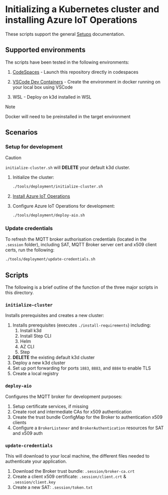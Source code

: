 # Initializing a Kubernetes cluster and installing Azure IoT Operations

These scripts support the general [Setups](/docs/setup.md) documentation.

## Supported environments

The scripts have been tested in the following environments:

1. [CodeSpaces](https://github.com/features/codespaces) - Launch this repository directly in codespaces
1. [VSCode Dev Containers](https://code.visualstudio.com/docs/devcontainers/containers) - Create the environment in docker running on your local box using VSCode

1. WSL - Deploy on k3d installed in WSL

> [!NOTE]
> Docker will need to be preinstalled in the target environment

## Scenarios

### Setup for development

> [!CAUTION]
> `initialize-cluster.sh` will **DELETE** your default k3d cluster.

1. Initialize the cluster:

    ```bash
    ./tools/deployment/initialize-cluster.sh
    ```

2. [Install Azure IoT Operations](https://learn.microsoft.com/azure/iot-operations/deploy-iot-ops/overview-deploy)

3. Configure Azure IoT Operations for development:

    ```bash
    ./tools/deployment/deploy-aio.sh
    ```

### Update credentials

To refresh the MQTT broker authorisation credentials (located in the `.session` folder), including SAT, MQTT Broker server cert and x509 client certs, run the following:

```bash
./tools/deployment/update-credentials.sh
```

## Scripts

The following is a brief outline of the function of the three major scripts in this directory.

### `initialize-cluster`

Installs prerequisites and creates a new cluster:

1. Installs prerequisites (executes `./install-requirements`) including:
    1. Install k3d
    1. Install Step CLI
    1. Helm
    1. AZ CLI
    1. Step
1. **DELETE** the existing default k3d cluster
1. Deploy a new k3d cluster
1. Set up port forwarding for ports `1883`, `8883`, and `8884` to enable TLS
1. Create a local registry

### `deploy-aio`

Configures the MQTT broker for development purposes:

1. Setup certificate services, if missing
1. Create root and intermediate CAs for x509 authentication
1. Create the trust bundle ConfigMap for the Broker to authentication x509 clients
1. Configure a `BrokerListener` and `BrokerAuthentication` resources for SAT and x509 auth

### `update-credentials`

This will download to your local machine, the different files needed to authenticate your application.

1. Download the Broker trust bundle: `.session/broker-ca.crt`
1. Create a client x509 certificate: `.session/client.crt` & `.session/client.key`
1. Create a new SAT: `.session/token.txt`
